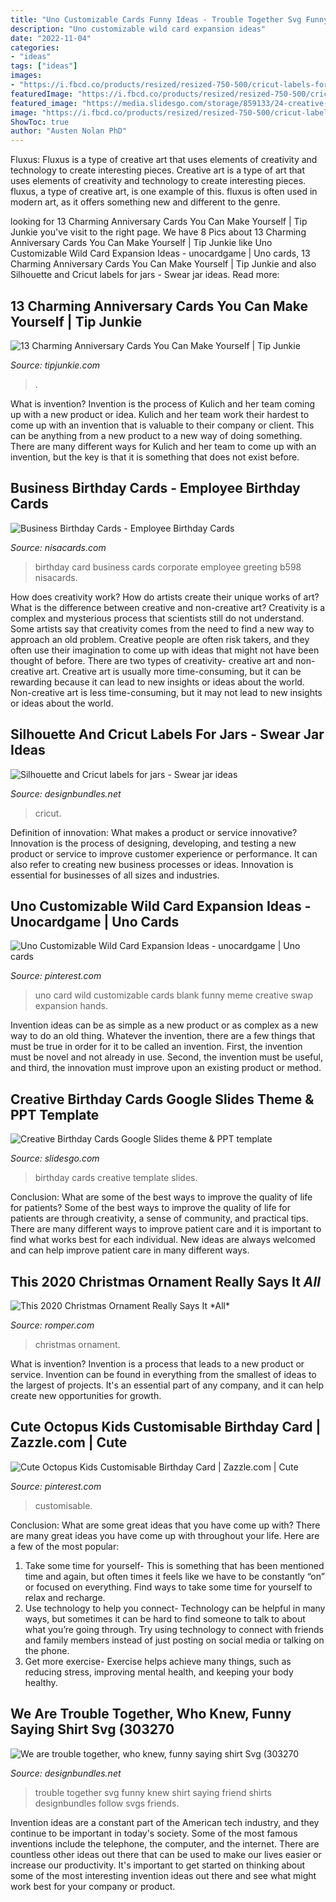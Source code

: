 ```yaml
---
title: "Uno Customizable Cards Funny Ideas - Trouble Together Svg Funny Knew Shirt Saying Friend Shirts Designbundles Follow Svgs Friends"
description: "Uno customizable wild card expansion ideas"
date: "2022-11-04"
categories:
- "ideas"
tags: ["ideas"]
images:
- "https://i.fbcd.co/products/resized/resized-750-500/cricut-labels-for-jars-7820fc7956941cc6f6e61665d942dbf8f90e3b1317efa78c63938dc9858937af.jpg"
featuredImage: "https://i.fbcd.co/products/resized/resized-750-500/cricut-labels-for-jars-7820fc7956941cc6f6e61665d942dbf8f90e3b1317efa78c63938dc9858937af.jpg"
featured_image: "https://media.slidesgo.com/storage/859133/24-creative-birthday-cards.png"
image: "https://i.fbcd.co/products/resized/resized-750-500/cricut-labels-for-jars-7820fc7956941cc6f6e61665d942dbf8f90e3b1317efa78c63938dc9858937af.jpg"
ShowToc: true
author: "Austen Nolan PhD"
---
```



Fluxus: Fluxus is a type of creative art that uses elements of creativity and technology to create interesting pieces.
Creative art is a type of art that uses elements of creativity and technology to create interesting pieces. fluxus, a type of creative art, is one example of this. fluxus is often used in modern art, as it offers something new and different to the genre.

	

		
looking for 13 Charming Anniversary Cards You Can Make Yourself | Tip Junkie you've visit to the right page. We have 8 Pics about 13 Charming Anniversary Cards You Can Make Yourself | Tip Junkie like Uno Customizable Wild Card Expansion Ideas - unocardgame | Uno cards, 13 Charming Anniversary Cards You Can Make Yourself | Tip Junkie and also Silhouette and Cricut labels for jars - Swear jar ideas. Read more:
		
    
## 13 Charming Anniversary Cards You Can Make Yourself | Tip Junkie

<img loading=lazy src="https://cdn.tipjunkie.com/wp-content/uploads/2018/05/Printable-Funny-Anniversary-Cards.jpg" onerror="this.onerror=null;this.src='https://tse4.mm.bing.net/th?id=OIP.uCEDNuKV2yGBHliAB4kj6wHaLH&amp;pid=15.1';" alt="13 Charming Anniversary Cards You Can Make Yourself | Tip Junkie">

_Source: tipjunkie.com_

>. 

	

What is invention?
Invention is the process of Kulich and her team coming up with a new product or idea. Kulich and her team work their hardest to come up with an invention that is valuable to their company or client. This can be anything from a new product to a new way of doing something. There are many different ways for Kulich and her team to come up with an invention, but the key is that it is something that does not exist before.

    
## Business Birthday Cards - Employee Birthday Cards

<img loading=lazy src="http://www.nisacards.com/graphics/B598.jpg" onerror="this.onerror=null;this.src='https://tse1.mm.bing.net/th?id=OIP.T_ePj9sPIQYd5m6F-bHCYQHaKV&amp;pid=15.1';" alt="Business Birthday Cards - Employee Birthday Cards">

_Source: nisacards.com_

>birthday card business cards corporate employee greeting b598 nisacards. 

	

How does creativity work? How do artists create their unique works of art? What is the difference between creative and non-creative art?
Creativity is a complex and mysterious process that scientists still do not understand. Some artists say that creativity comes from the need to find a new way to approach an old problem. Creative people are often risk takers, and they often use their imagination to come up with ideas that might not have been thought of before. There are two types of creativity- creative art and non-creative art. Creative art is usually more time-consuming, but it can be rewarding because it can lead to new insights or ideas about the world. Non-creative art is less time-consuming, but it may not lead to new insights or ideas about the world.

    
## Silhouette And Cricut Labels For Jars - Swear Jar Ideas

<img loading=lazy src="https://i.fbcd.co/products/resized/resized-750-500/cricut-labels-for-jars-7820fc7956941cc6f6e61665d942dbf8f90e3b1317efa78c63938dc9858937af.jpg" onerror="this.onerror=null;this.src='https://tse1.mm.bing.net/th?id=OIP.59dzsN6ovq_anZHRMEnFJwHaE8&amp;pid=15.1';" alt="Silhouette and Cricut labels for jars - Swear jar ideas">

_Source: designbundles.net_

>cricut. 

	

Definition of innovation: What makes a product or service innovative?
Innovation is the process of designing, developing, and testing a new product or service to improve customer experience or performance. It can also refer to creating new business processes or ideas. Innovation is essential for businesses of all sizes and industries.

    
## Uno Customizable Wild Card Expansion Ideas - Unocardgame | Uno Cards

<img loading=lazy src="https://i.pinimg.com/736x/c8/cb/ab/c8cbabea756b9eb048ee6ba2802cc67c.jpg" onerror="this.onerror=null;this.src='https://tse4.mm.bing.net/th?id=OIP.66nCJn9E7uMkMzjsh6VgcQAAAA&amp;pid=15.1';" alt="Uno Customizable Wild Card Expansion Ideas - unocardgame | Uno cards">

_Source: pinterest.com_

>uno card wild customizable cards blank funny meme creative swap expansion hands. 

	

Invention ideas can be as simple as a new product or as complex as a new way to do an old thing. Whatever the invention, there are a few things that must be true in order for it to be called an invention. First, the invention must be novel and not already in use. Second, the invention must be useful, and third, the innovation must improve upon an existing product or method.

    
## Creative Birthday Cards Google Slides Theme &amp; PPT Template

<img loading=lazy src="https://media.slidesgo.com/storage/859133/24-creative-birthday-cards.png" onerror="this.onerror=null;this.src='https://tse3.mm.bing.net/th?id=OIP.TuQiGZM1io-5Q-vRnU0fYwHaFj&amp;pid=15.1';" alt="Creative Birthday Cards Google Slides theme &amp; PPT template">

_Source: slidesgo.com_

>birthday cards creative template slides. 

	

Conclusion: What are some of the best ways to improve the quality of life for patients?
Some of the best ways to improve the quality of life for patients are through creativity, a sense of community, and practical tips. There are many different ways to improve patient care and it is important to find what works best for each individual. New ideas are always welcomed and can help improve patient care in many different ways.

    
## This 2020 Christmas Ornament Really Says It *All*

<img loading=lazy src="https://imgix.bustle.com/uploads/image/2020/9/9/87240236-2f86-442d-8232-b2484c5c9b1d-8dbdbf82a5bb40b8cf9e5e60eef8bd63.jpg?w=1200&amp;h=630&amp;q=70&amp;fit=crop&amp;crop=faces&amp;fm=jpg" onerror="this.onerror=null;this.src='https://tse4.mm.bing.net/th?id=OIP.oXU9lms9157LNfR_tBqMkQHaD4&amp;pid=15.1';" alt="This 2020 Christmas Ornament Really Says It *All*">

_Source: romper.com_

>christmas ornament. 

	

What is invention?
Invention is a process that leads to a new product or service. Invention can be found in everything from the smallest of ideas to the largest of projects. It's an essential part of any company, and it can help create new opportunities for growth.

    
## Cute Octopus Kids Customisable Birthday Card | Zazzle.com | Cute

<img loading=lazy src="https://i.pinimg.com/736x/89/5b/80/895b801c082d297b01ee58090eda02ad.jpg" onerror="this.onerror=null;this.src='https://tse1.mm.bing.net/th?id=OIP.5r3JzfZTSCt3dLDCXMFkbAHaHa&amp;pid=15.1';" alt="Cute Octopus Kids Customisable Birthday Card | Zazzle.com | Cute">

_Source: pinterest.com_

>customisable. 

	

Conclusion: What are some great ideas that you have come up with?
There are many great ideas you have come up with throughout your life. Here are a few of the most popular: 
1. Take some time for yourself- This is something that has been mentioned time and again, but often times it feels like we have to be constantly “on” or focused on everything. Find ways to take some time for yourself to relax and recharge. 
2. Use technology to help you connect- Technology can be helpful in many ways, but sometimes it can be hard to find someone to talk to about what you’re going through. Try using technology to connect with friends and family members instead of just posting on social media or talking on the phone. 
3. Get more exercise- Exercise helps achieve many things, such as reducing stress, improving mental health, and keeping your body healthy.

    
## We Are Trouble Together, Who Knew, Funny Saying Shirt Svg (303270

<img loading=lazy src="https://i.fbcd.co/products/resized/resized-720-480/b69324053cf90a15b74f9ed0e1935573b89b32403615ffdba7045c6f6b467167.jpg" onerror="this.onerror=null;this.src='https://tse1.mm.bing.net/th?id=OIP.84aHVYunG__e_zhUGe_HegHaE8&amp;pid=15.1';" alt="We are trouble together, who knew, funny saying shirt Svg (303270">

_Source: designbundles.net_

>trouble together svg funny knew shirt saying friend shirts designbundles follow svgs friends. 

	

Invention ideas are a constant part of the American tech industry, and they continue to be important in today's society. Some of the most famous inventions include the telephone, the computer, and the internet. There are countless other ideas out there that can be used to make our lives easier or increase our productivity. It's important to get started on thinking about some of the most interesting invention ideas out there and see what might work best for your company or product.

